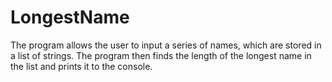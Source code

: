 # LongestName
The program allows the user to input a series of names, which are stored in a list of strings. The program then finds the length of the longest name in the list and prints it to the console.
